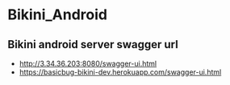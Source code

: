 # Bikini_Android
## Bikini android server swagger url
- http://3.34.36.203:8080/swagger-ui.html
- https://basicbug-bikini-dev.herokuapp.com/swagger-ui.html
